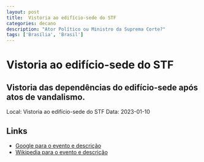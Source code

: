 ```yaml
---
layout: post
title:  Vistoria ao edifício-sede do STF
categories: decano
description: "Ator Político ou Ministro da Suprema Corte?"
tags: ['Brasília', 'Brasil']
---
```


# Vistoria ao edifício-sede do STF
## Vistoria das dependências do edifício-sede após atos de vandalismo.
Local: Vistoria ao edifício-sede do STF
Data: 2023-01-10

## Links 
- [Google para o evento e descrição](https://www.google.com/search?q=Gilmar%20Mendes%20%2B%20Vistoria%20ao%20edif%C3%ADcio-sede%20do%20STF%20Vistoria%20das%20depend%C3%AAncias%20do%20edif%C3%ADcio-sede%20ap%C3%B3s%20atos%20de%20vandalismo.%20Bras%C3%ADlia%2C%20Brasil)
- [Wikipedia para o evento e descrição](https://en.wikipedia.org/w/index.php?search=Gilmar%20Mendes%20%2B%20Vistoria%20ao%20edif%C3%ADcio-sede%20do%20STF%20Vistoria%20das%20depend%C3%AAncias%20do%20edif%C3%ADcio-sede%20ap%C3%B3s%20atos%20de%20vandalismo.%20Bras%C3%ADlia%2C%20Brasil)
